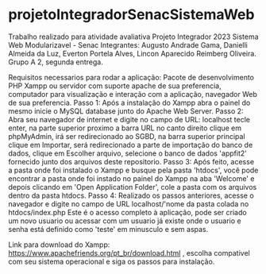 # projetoIntegradorSenacSistemaWeb
Trabalho realizado para atividade avaliativa Projeto Integrador 2023 Sistema Web Modularizavel - Senac
Integrantes: Augusto Andrade Gama, Danielli Almeida da Luz, Everton Portela Alves, Lincon Aparecido Reimberg Oliveira. Grupo A 2, segunda entrega.

Requisitos necessarios para rodar a aplicação: Pacote de desenvolvimento PHP Xampp ou servidor com suporte apache de sua preferencia,
computador para visualização e interação com a aplicação, navegador Web de sua preferencia.
Passo 1: Após a instalação do Xampp abra o painel do mesmo inicie o MySQL database junto do Apache Web Server.
Passo 2: Abra seu navegador de internet e digite no campo de URL: localhost tecle enter, na parte superior proximo a barra URL no canto direito clique em phpMyAdmin, irá ser redirecionado ao SGBD, na barra superior principal clique em Importar, será redirecionado a parte de importação do banco de dados, clique em Escolher arquivo, selecione o banco de dados 'appfit2' fornecido junto dos arquivos deste repositorio.
Passo 3: Após feito, acesse a pasta onde foi instalado o Xampp e busque pela pasta 'htdocs', você pode encontrar a pasta onde foi instado no painel do Xampp na aba 'Welcome' e depois clicando em 'Open Application Folder', cole a pasta com os arquivos dentro da pasta htdocs.
Passo 4: Realizado os passos anteriores, acesse o navegador e digite no campo de URL localhost/'nome da pasta colada no htdocs/index.php
Este é o acesso completo à aplicação, pode ser criado um novo usuario ou acessar com um usuario já existe onde o usuario e senha está definido como 'teste' em minusculo e sem aspas.


Link para download do Xampp: https://www.apachefriends.org/pt_br/download.html , escolha compativel com seu sistema operacional e siga os passos para instalação.
